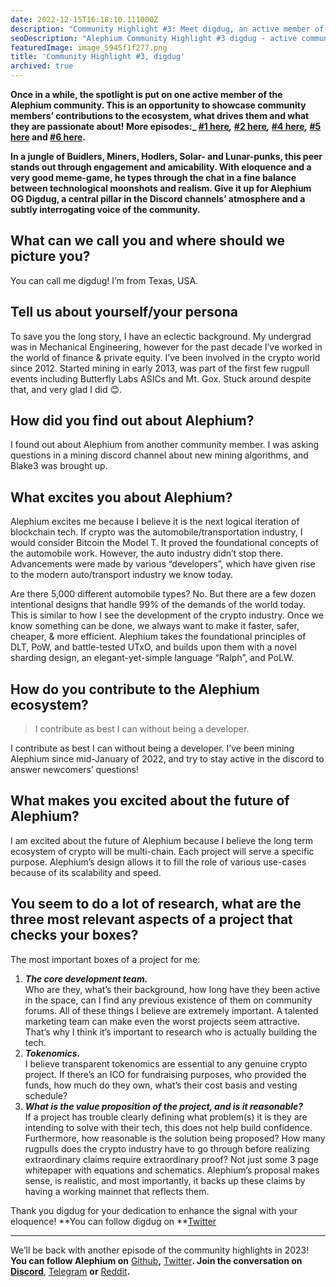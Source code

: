 ```yaml
---
date: 2022-12-15T16:18:10.111000Z
description: "Community Highlight #3: Meet digdug, an active member of the Alephium community showcasing their contributions, passion, and dedication to the ecosystem."
seoDescription: "Alephium Community Highlight #3 digdug - active community member showcase. Contributions, passion, and dedication to blockchain ecosystem."
featuredImage: image_5945f1f277.png
title: 'Community Highlight #3, digdug'
archived: true
---
```


**Once in a while, the spotlight is put on one active member of the Alephium community. This is an opportunity to showcase community members’ contributions to the ecosystem, what drives them and what they are passionate about! More episodes:_ [#1 here](/news/post/community-highlight-wilhelm-k-llstr-m-aka-oracleuggla-81d3938c5692)_,_ [#2 here](/news/post/community-highlight-2-cgi-bin-c102cc106f19)_,_ [#4 here](/news/post/community-highlight-4-montail-e24fd88882a0)_,_ [#5 here](/news/post/community-highlight-5-txn-71c4fd76ffe8) and [#6 here](/news/post/community-highlight-6-waldi-zkit-beats-37af1f6df3b8).**

**In a jungle of Buidlers, Miners, Hodlers, Solar- and Lunar-punks, this peer stands out through engagement and amicability. With eloquence and a very good meme-game, he types through the chat in a fine balance between technological moonshots and realism. Give it up for Alephium OG Digdug, a central pillar in the Discord channels’ atmosphere and a subtly interrogating voice of the community.**

## What can we call you and where should we picture you?

You can call me digdug! I’m from Texas, USA.

## Tell us about yourself/your persona

To save you the long story, I have an eclectic background. My undergrad was in Mechanical Engineering, however for the past decade I’ve worked in the world of finance & private equity. I’ve been involved in the crypto world since 2012. Started mining in early 2013, was part of the first few rugpull events including Butterfly Labs ASICs and Mt. Gox. Stuck around despite that, and very glad I did 😊.

## How did you find out about Alephium?

I found out about Alephium from another community member. I was asking questions in a mining discord channel about new mining algorithms, and Blake3 was brought up.

## What excites you about Alephium?

Alephium excites me because I believe it is the next logical iteration of blockchain tech. If crypto was the automobile/transportation industry, I would consider Bitcoin the Model T. It proved the foundational concepts of the automobile work. However, the auto industry didn’t stop there. Advancements were made by various “developers”, which have given rise to the modern auto/transport industry we know today.

Are there 5,000 different automobile types? No. But there are a few dozen intentional designs that handle 99% of the demands of the world today. This is similar to how I see the development of the crypto industry. Once we know something can be done, we always want to make it faster, safer, cheaper, & more efficient. Alephium takes the foundational principles of DLT, PoW, and battle-tested UTxO, and builds upon them with a novel sharding design, an elegant-yet-simple language “Ralph”, and PoLW.

## How do you contribute to the Alephium ecosystem?

> I contribute as best I can without being a developer.

I contribute as best I can without being a developer. I’ve been mining Alephium since mid-January of 2022, and try to stay active in the discord to answer newcomers’ questions!

## What makes you excited about the future of Alephium?

I am excited about the future of Alephium because I believe the long term ecosystem of crypto will be multi-chain. Each project will serve a specific purpose. Alephium’s design allows it to fill the role of various use-cases because of its scalability and speed.

## You seem to do a lot of research, what are the three most relevant aspects of a project that checks your boxes?

The most important boxes of a project for me:

1.  **_The core development team._**  
    Who are they, what’s their background, how long have they been active in the space, can I find any previous existence of them on community forums. All of these things I believe are extremely important. A talented marketing team can make even the worst projects seem attractive. That’s why I think it’s important to research who is actually building the tech.
2.  **_Tokenomics._**  
    I believe transparent tokenomics are essential to any genuine crypto project. If there’s an ICO for fundraising purposes, who provided the funds, how much do they own, what’s their cost basis and vesting schedule?
3. **_What is the value proposition of the project, and is it reasonable?_**  
    If a project has trouble clearly defining what problem(s) it is they are intending to solve with their tech, this does not help build confidence. Furthermore, how reasonable is the solution being proposed? How many rugpulls does the crypto industry have to go through before realizing extraordinary claims require extraordinary proof? Not just some 3 page whitepaper with equations and schematics. Alephium’s proposal makes sense, is realistic, and most importantly, it backs up these claims by having a working mainnet that reflects them.

Thank you digdug for your dedication to enhance the signal with your eloquence! **You can follow digdug on **[Twitter](https://twitter.com/_digdug_)

---

We’ll be back with another episode of the community highlights in 2023! **You can follow Alephium on** [Github](https://github.com/alephium/)**,** [Twitter](https://twitter.com/alephium)**. Join the conversation on [Discord](/discord)**, [Telegram](https://t.me/alephiumgroup) **or** [Reddit](https://www.reddit.com/r/alephium)**.**
